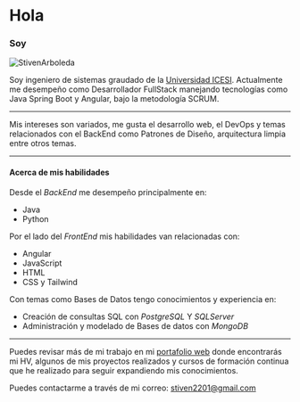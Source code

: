 # Hola

### Soy 
![StivenArboleda](https://github.com/StivenArboleda/PresentacionStiven/blob/master/Stiven%20Arboleda%20-%20Azul%20-%20Gris.png)

Soy ingeniero de sistemas graudado de la [Universidad ICESI](https://www.icesi.edu.co/ "Universidad ICESI"). 
Actualmente me desempeño como Desarrollador FullStack manejando tecnologías como Java Spring Boot y Angular, bajo la metodología SCRUM. 

------------

Mis intereses son variados, me gusta el desarrollo web, el DevOps y temas relacionados con el BackEnd como Patrones de Diseño, arquitectura limpia entre otros temas.

------------

#### Acerca de mis habilidades

Desde el *BackEnd* me desempeño principalmente en:
- Java
- Python

Por el lado del *FrontEnd* mis habilidades van relacionadas con:
- Angular
- JavaScript
- HTML 
- CSS y Tailwind

Con temas como Bases de Datos tengo conocimientos y experiencia en:
- Creación de consultas SQL con *PostgreSQL* Y *SQLServer*
- Administración y modelado de Bases de datos con *MongoDB*

------------

Puedes revisar más de mi trabajo en mi [portafolio web](https://stiven-arboleda.vercel.app/ "portafolio web") donde encontrarás mi HV, algunos de mis proyectos realizados y cursos de formación continua que he realizado para seguir expandiendo mis conocimientos.

Puedes contactarme a través de mi correo: stiven2201@gmail.com
